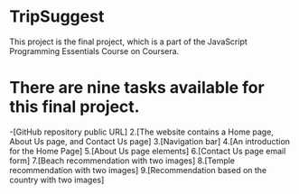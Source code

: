 # TripSuggest
This project is the final project, which is a part of the JavaScript Programming Essentials Course on Coursera.

# There are nine tasks available for this final project.
-[GitHub repository public URL] 
2.[The website contains a Home page, About Us page, and Contact Us page] 
3.[Navigation bar] 
4.[An introduction for the Home Page] 
5.[About Us page elements] 
6.[Contact Us page email form] 
7.[Beach recommendation with two images] 
8.[Temple recommendation with two images] 
9.[Recommendation based on the country with two images] 
